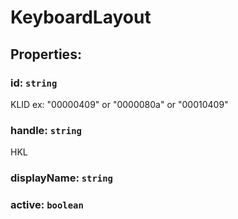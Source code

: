 # **KeyboardLayout**

## **Properties**:

### id: `string`

KLID ex: "00000409" or "0000080a" or "00010409"

### handle: `string`

HKL

### displayName: `string`

### active: `boolean`
